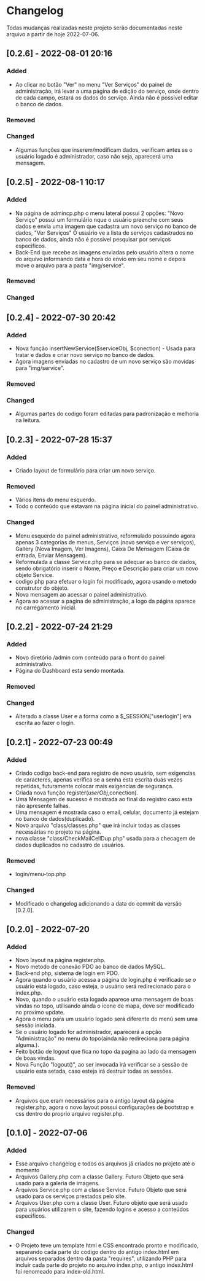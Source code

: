# Changelog

Todas mudanças realizadas neste projeto serão documentadas neste arquivo a partir de hoje 2022-07-06.


<!-- ## [0.2.6] - 2022-08-XX XX:XX
 
### Added

### Removed

### Changed -->


## [0.2.6] - 2022-08-01 20:16
 
### Added

- Ao clicar no botão "Ver" no menu "Ver Serviços" do painel de administração, irá levar a uma página de edição do serviço, onde dentro de cada campo, estará os dados do serviço. Ainda não é possivel editar o banco de dados.

### Removed



### Changed

- Algumas funções que inserem/modificam dados, verificam antes se o usuário logado é administrador, caso não seja, aparecerá uma mensagem.


## [0.2.5] - 2022-08-1 10:17
 
### Added

- Na página de admincp.php o menu lateral possui 2 opções:
    "Novo Serviço" possui um formulário nque o usuário preenche com seus dados e envia uma imagem que cadastra um novo serviço no banco de dados,
    "Ver Serviços" O usuário ve a lista de serviços cadastrados no banco de dados, ainda não é possivel pesquisar por serviços especificos.
- Back-End que recebe as imagens enviadas pelo usuário altera o nome do arquivo informando data e hora do envio em seu nome e depois move o arquivo para a pasta "img/service".


### Removed



### Changed


## [0.2.4] - 2022-07-30 20:42
 
### Added

- Nova função insertNewService($serviceObj, $conection) - Usada para tratar e dados e criar novo serviço no banco de dados.
- Agora imagens enviadas no cadastro de um novo serviço são movidas para "img/service".

### Removed



### Changed

- Algumas partes do codigo foram editadas para padronização e melhoria na leitura.





## [0.2.3] - 2022-07-28 15:37
 
### Added

- Criado layout de formulário para criar um novo serviço.

### Removed

- Vários itens do menu esquerdo.
- Todo o conteúdo que estavam na página inicial do painel administrativo.


### Changed

- Menu esquerdo do painel administrativo, reformulado possuindo agora apenas 3 categorias de menus, Serviços (novo serviço e ver serviços), Gallery (Nova Imagem, Ver Imagens), Caixa De Mensagem (Caixa de entrada, Enviar Mensagem).
- Reformulada a classe Service.php para se adequar ao banco de dados, sendo obrigatório inserir o Nome, Preço e Descrição para criar um novo objeto Service.
- codigo php para efetuar o login foi modificado, agora usando o metodo construtor do objeto.
- Nova mensagem ao acessar o painel administrativo.
- Agora ao acessar a pagina de administração, a logo da página aparece no carregamento inicial.




## [0.2.2] - 2022-07-24 21:29
 
### Added

- Novo diretório /admin com conteúdo para o front do painel administrativo.
- Página do Dashboard esta sendo montada.


### Removed

### Changed

- Alterado a classe User e a forma como a $_SESSION["userlogin"] era escrita ao fazer o login.



## [0.2.1] - 2022-07-23 00:49

### Added

- Criado codigo back-end para registro de novo usuário, sem exigencias de caracteres, apenas verifica se a senha esta escrita duas vezes repetidas, futuramente colocar mais exigencias de segurança.
- Criada nova função register($userObj,$conection).
- Uma Mensagem de sucesso é mostrada ao final do registro caso esta não apresente falhas.
- Uma mensagem é mostrada caso o email, celular, documento já estejam no banco de dados(duplicado).
- Novo arquivo "class/classes.php" que irá incluir todas as classes necessárias no projeto na página.
- nova classe "class/CheckMailCellDup.php" usada para a checagem de dados duplicados no cadastro de usuários.



### Removed

- login/menu-top.php

### Changed

- Modificado o changelog adicionando a data do commit da versão [0.2.0].


## [0.2.0] - 2022-07-20

### Added

- Novo layout na página register.php.
- Novo metodo de conexão  PDO ao banco de dados MySQL.
- Back-end php, sistema de login em PDO.
- Agora quando o usuário acessa a página de login.php é verificado se o usuário está logado, caso esteja, o usuário será redirecionado para o index.php.
- Novo, quando o usuário esta logado aparece uma mensagem de boas vindas no topo, utilisando ainda o icone de mapa, deve ser modificado no proximo update.
- Agora o menu para um usuário logado será diferente do menú sem uma sessão iniciada.
- Se o usuário logado for administrador, aparecerá a opção "Administração" no menu do topo(ainda não redireciona para página alguma.).
- Feito botão de logout que fica no topo da pagina ao lado da mensagem de boas vindas.
- Nova Função "logout()", ao ser invocada irá verificar se a sessão de usuário esta setada, caso esteja irá destruir todas as sessões.





### Removed

- Arquivos que eram necessários para o antigo layout dá página register.php, agora o novo layout possui configurações de bootstrap e css dentro do proprio arquivo register.php.


## [0.1.0] - 2022-07-06

### Added

- Esse arquivo changelog e todos os arquivos já criados no projeto até o momento
- Arquivos Gallery.php com a classe Gallery. Futuro Objeto que será usado para a galeria de imagens.
- Arquivos Service.php com a classe Service. Futuro Objeto que será usado para os serviços prestados pelo site.
- Arquivos User.php com a classe User. Futuro objeto que será usado para usuários utilizarem o site, fazendo logins e acesso a conteúdos especificos.

### Changed

- O Projeto teve um template html e CSS encontrado pronto e modificado, separando cada parte do codigo dentro do antigo index.html em arquivos separados dentro da pasta "requires", utilizando PHP para incluir cada parte do projeto no arquivo index.php, o antigo index.html foi renomeado para index-old.html.